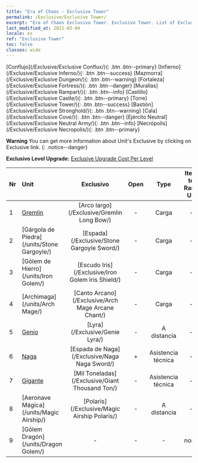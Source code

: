 ```yaml
---
title: "Era of Chaos - Exclusivo Tower"
permalink: /Exclusive/Exclusive Tower/
excerpt: "Era of Chaos Exclusivo Tower. Exclusivo Tower. List of Exclusivo Tower in Era of Chaos"
last_modified_at: 2021-03-04
locale: es
ref: "Exclusive Tower"
toc: false
classes: wide
---
```

 [Conflujo](/Exclusive/Exclusive Conflux/){: .btn .btn--primary} [Infierno](/Exclusive/Exclusive Inferno/){: .btn .btn--success} [Mazmorra](/Exclusive/Exclusive Dungeon/){: .btn .btn--warning} [Fortaleza](/Exclusive/Exclusive Fortress/){: .btn .btn--danger} [Murallas](/Exclusive/Exclusive Rampart/){: .btn .btn--info} [Castillo](/Exclusive/Exclusive Castle/){: .btn .btn--primary} [Torre](/Exclusive/Exclusive Tower/){: .btn .btn--success} [Bastión](/Exclusive/Exclusive Stronghold/){: .btn .btn--warning} [Cala](/Exclusive/Exclusive Cove/){: .btn .btn--danger} [Ejército Neutral](/Exclusive/Exclusive Neutral Army/){: .btn .btn--info} [Necrópolis](/Exclusive/Exclusive Necropolis/){: .btn .btn--primary} 

**Warning** You can get more information about Unit's Exclusive by clicking on Exclusive link. 
{: .notice--danger}

 **Exclusivo Level Upgrade:** [Exclusive Upgrade Cost Per Level](/Exclusive/ExclusiveUpgradeCostPerLevel/)

  | Nr |         Unit        | Exclusivo | Open  |    Type   |  Item to Rank UP      |  Skin   |
  |:---|:--------------------|:-------------:|:-----:|:---------:|:---------------------:|:-------:|
  | 1  | [Gremlin](/units/Gremlin/) | [Arco largo](/Exclusive/Gremlin Long Bow/) | - | Carga | - | - |
  | 2  | [Gárgola de Piedra](/units/Stone Gargoyle/) | [Espada](/Exclusive/Stone Gargoyle Sword/) | - | Carga | - | - |
  | 3  | [Gólem de Hierro](/units/Iron Golem/) | [Escudo Iris](/Exclusive/Iron Golem Iris Shield/) | - | Carga | - | - |
  | 4  | [Archimaga](/units/Arch Mage/) | [Canto Arcano](/Exclusive/Arch Mage Arcane Chant/) | - | Carga | - | - |
  | 5  | [Genio](/units/Genie/) | [Lyra](/Exclusive/Genie Lyra/) | - | A distancia | - | - |
  | 6  | [Naga](/units/Naga/) | [Espada de Naga](/Exclusive/Naga Naga Sword/) | + | Asistencia técnica | - | - |
  | 7  | [Gigante](/units/Giant/) | [Mil Toneladas](/Exclusive/Giant Thousand Ton/) | - | Asistencia técnica | - | - |
  | 8  | [Aeronave Mágica](/units/Magic Airship/) | [Polaris](/Exclusive/Magic Airship Polaris/) | - | A distancia | - | - |
  | 9  | [Gólem Dragón](/units/Dragon Golem/) | - | - | - | none | none |
